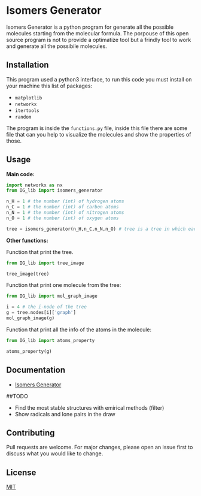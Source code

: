 # Isomers Generator

Isomers Generator is a python program for generate all the possible molecules starting from the molecular formula.
The porpouse of this open source program is not to provide a optimatize tool but a frindly tool to work and generate all the possibile molecules.    

## Installation

This program used a python3 interface, to run this code you must install on your machine this list of packages:

* ```matplotlib```
* ```networkx```
* ```itertools```
* ```random```

The program is inside the ```functions.py``` file, inside this file there are some file that can you help to visualize the molecules and show the properties of those.

## Usage

**Main code:**

```python
import networkx as nx
from IG_lib import isomers_generator

n_H = 1 # the number (int) of hydrogen atoms
n_C = 1 # the number (int) of carbon atoms
n_N = 1 # the number (int) of nitrogen atoms
n_O = 1 # the number (int) of oxygen atoms

tree = isomers_generator(n_H,n_C,n_N,n_O) # tree is a tree in which each node are a molecule in the process of creation, the leaf are the all possibile molecules generated
```

**Other functions:**

Function that print the tree.

```python
from IG_lib import tree_image

tree_image(tree)
```

Function that print one molecule from the tree:

```python
from IG_lib import mol_graph_image

i = 4 # the i-node of the tree
g = tree.nodes[i]['graph']
mol_graph_image(g)
```

Function that print all the info of the atoms in the molecule:

```python
from IG_lib import atoms_property

atoms_property(g)
```

## Documentation

* [Isomers Generator](https://github.com/TinacciL/Isomers_generator/blob/master/IG_documentation.pdf)

##TODO
* Find the most stable structures with emirical methods (filter)
* Show radicals and lone pairs in the draw

## Contributing
Pull requests are welcome. For major changes, please open an issue first to discuss what you would like to change.

## License
[MIT](https://github.com/TinacciL/Isomers_generator/blob/master/LICENSE.txt)
